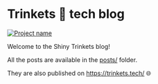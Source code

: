 # Trinkets 📖 tech blog

[![Project name][project-img]][project-url]

Welcome to the Shiny Trinkets blog!

All the posts are available in the [posts/](posts/) folder.

They are also published on https://trinkets.tech/ 🌐

[project-img]: https://badgen.net/badge/%E2%AD%90/Trinkets/4B0082
[project-url]: https://github.com/ShinyTrinkets
